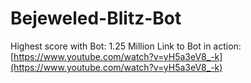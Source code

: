 # Bejeweled-Blitz-Bot

Highest score with Bot: 1.25 Million
Link to Bot in action: [https://www.youtube.com/watch?v=yH5a3eV8_-k](https://www.youtube.com/watch?v=yH5a3eV8_-k)